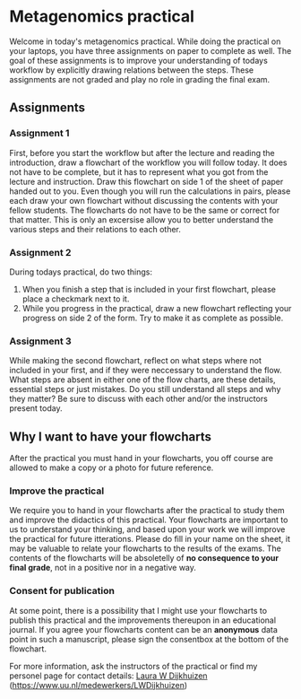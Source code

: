 # Metagenomics practical
Welcome in today's metagenomics practical. While doing the practical on your laptops, you have three assignments on paper to complete as well. The goal of these assignments is to improve your understanding of todays workflow by explicitly drawing relations between the steps. These assignments are not graded and play no role in grading the final exam.
## Assignments
### Assignment 1
First, before you start the workflow but after the lecture and reading the introduction, draw a flowchart of the workflow you will follow today. It does not have to be complete, but it has to represent what you got from the lecture and instruction. Draw this flowchart on side 1 of the sheet of paper handed out to you. Even though you will run the calculations in pairs, please each draw your own flowchart without discussing the contents with your fellow students. The flowcharts do not have to be the same or correct for that matter. This is only an excersise allow you to better understand the various steps and their relations to each other.

### Assignment 2
During todays practical, do two things:
1. When you finish a step that is included in your first flowchart, please place a checkmark next to it.
2. While you progress in the practical, draw a new flowchart reflecting your progress on side 2 of the form. Try to make it as complete as possible.

### Assignment 3
While making the second flowchart, reflect on what steps where not included in your first, and if they were neccessary to understand the flow. What steps are absent in either one of the flow charts, are these details, essential steps or just mistakes. Do you still understand all steps and why they matter? Be sure to discuss with each other and/or the instructors present today. 

##  Why I want to have your flowcharts
After the practical you must hand in your flowcharts, you off course are allowed to make a copy or a photo for future reference.
### Improve the practical
We require you to hand in your flowcharts after the practical to study them and improve the didactics of this practical. Your flowcharts are important to us to understand your thinking, and based upon your work we will improve the practical for future itterations. Please do fill in your name on the sheet, it may be valuable to relate your flowcharts to the results of the exams. The contents of the flowcharts will be absoletelly of **no consequence to your final grade**, not in a positive nor in a negative way.

### Consent for publication
At some point, there is a possibility that I might use your flowcharts to publish this practical and the improvements thereupon in an educational journal. If you agree your flowcharts content can be an **anonymous** data point in such a manuscript, please sign the consentbox at the bottom of the flowchart.

For more information, ask the instructors of the practical or find my personel page for contact details: [Laura W Dijkhuizen](https://www.uu.nl/medewerkers/LWDijkhuizen) (https://www.uu.nl/medewerkers/LWDijkhuizen)
